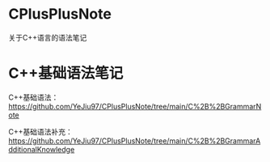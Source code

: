# CPlusPlusNote
关于C++语言的语法笔记

# C++基础语法笔记

C++基础语法：https://github.com/YeJiu97/CPlusPlusNote/tree/main/C%2B%2BGrammarNote

C++基础语法补充：https://github.com/YeJiu97/CPlusPlusNote/tree/main/C%2B%2BGrammarAdditionalKnowledge
